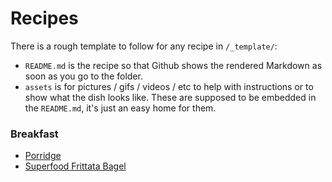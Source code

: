 # Recipes

There is a rough template to follow for any recipe in `/_template/`:

- `README.md` is the recipe so that Github shows the rendered Markdown as soon as you go to the folder.
- `assets` is for pictures / gifs / videos / etc to help with instructions or to show what the dish looks like. These are supposed to be embedded in the `README.md`, it's just an easy home for them.

### Breakfast

- [Porridge](/breakfast/porridge/)
- [Superfood Frittata Bagel](/breakfast/superfood-frittata-bagel/)
